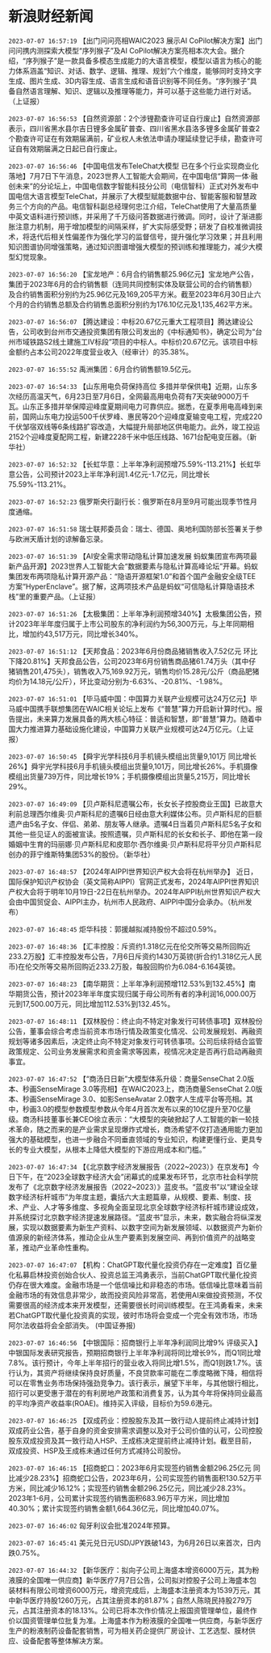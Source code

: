 # 新浪财经新闻
`2023-07-07 16:57:19` 【出门问问亮相WAIC2023 展示AI CoPilot解决方案】出门问问携内测探索大模型“序列猴子”及AI CoPilot解决方案亮相本次大会。据介绍，“序列猴子”是一款具备多模态生成能力的大语言模型，模型以语言为核心的能力体系涵盖“知识、对话、数学、逻辑、推理、规划”六个维度，能够同时支持文字生成、图片生成、3D内容生成、语言生成和语音识别等不同任务。“序列猴子”具备自然语言理解、知识、逻辑以及推理等能力，并可以基于这些能力进行对话。（上证报）

`2023-07-07 16:56:53`   【自然资源部：2个涉锂勘查许可证自行废止】自然资源部表示，四川省黑水县尔吉日锂多金属矿普查、四川省黑水县洛多锂多金属矿普查2个勘查许可证在有效期届满前，矿业权人未依法申请办理延续登记手续，勘查许可证自有效期届满之日起已自行废止。

`2023-07-07 16:56:46` 【中国电信发布TeleChat大模型 已在多个行业实现商业化落地】7月7日下午消息，2023世界人工智能大会期间，在中国电信“算网一体·融创未来”的分论坛上，中国电信数字智能科技分公司（电信智科）正式对外发布中国电信大语言模型TeleChat，并展示了大模型赋能数据中台、智能客服和智慧政务三个方向的产品。电信智科副总经理何忠江介绍，TeleChat使用了大量高质量中英文语料进行预训练，并采用了千万级问答数据进行微调。同时，设计了渐进膨胀注意力机制，用于增加模型的间隔采样，扩大实际感受野；研发了自校准微调技术，将迭代后相关性偏差作为强化学习的监督信号，提升强化学习效果；并且利用知识图谱协同增强策略，通过知识图谱增强大模型的预训练和推理能力，减少大模型幻觉现象。

`2023-07-07 16:56:20` 【宝龙地产：6月合约销售额25.96亿元】宝龙地产公告，集团于2023年6月的合约销售额（连同共同控制实体及联营公司的合约销售额）及合约销售面积分别约为25.96亿元及169,205平方米。截至2023年6月30日止六个月的合约销售总额及合约销售总面积分别约为176.10亿元及1,135,462平方米。

`2023-07-07 16:56:07`   【腾达建设：中标20.67亿元重大工程项目】腾达建设公告，公司收到台州市交通投资集团有限公司发出的《中标通知书》，确定公司为“台州市域铁路S2线土建施工IV标段”项目的中标人。中标价20.67亿元。该项目中标金额约占本公司2022年度营业收入（经审计）的35.38%。

`2023-07-07 16:55:52` 禹洲集团：6月合约销售额19.5亿元。

`2023-07-07 16:54:33` 【山东用电负荷保持高位 多措并举保供电】近期，山东多次经历高温天气，6月23日至7月6日，全网最高用电负荷有7天突破9000万千瓦。山东正多措并举保障迎峰度夏期间电力可靠供应。据悉，在夏季用电高峰到来前，国网山东电力投运500千伏罗峰、惠民等20个迎峰度夏输变电工程，完成220千伏邹宿双线等6条线路扩容改造，大幅提升局部地区供电能力。此外，竣工投运2152个迎峰度夏配网工程，新建2228千米中低压线路、1671台配电变压器。（新华社）

`2023-07-07 16:52:32` 【长虹华意：上半年净利润预增75.59%-113.21%】长虹华意公告，公司预计2023上半年净利润1.4亿元-1.7亿元，同比增长75.59%-113.21%。

`2023-07-07 16:52:23` 俄罗斯央行副行长：俄罗斯在8月至9月可能出现季节性月度通缩。

`2023-07-07 16:51:58` 瑞士联邦委员会：瑞士、德国、奥地利国防部长签署关于参与欧洲天盾计划的谅解备忘录。

`2023-07-07 16:51:39` 【AI安全需求带动隐私计算加速发展 蚂蚁集团宣布两项最新产品开源】2023世界人工智能大会“数据要素与隐私计算高峰论坛”开幕。蚂蚁集团发布两项隐私计算开源产品：“隐语开源框架1.0”和首个国产金融安全级TEE方案“HyperEnclave”。据了解，这两项技术产品是蚂蚁“可信隐私计算隐语技术栈”里的重要产品。（上证报）

`2023-07-07 16:51:26` 【太极集团：上半年净利润预增340%】太极集团公告，预计2023年半年度归属于上市公司股东的净利润约为56,300万元，与上年同期相比，增加约43,517万元，同比增长340%。

`2023-07-07 16:51:12` 【天邦食品：2023年6月份商品猪销售收入7.52亿元 环比下降20.81%】天邦食品公告，公司2023年6月份销售商品猪61.74万头（其中仔猪销售201,475头），销售收入75,169.92万元，销售均价15.28元/公斤（商品肥猪均价为14.18元/公斤），环比变动分别为-6.63%、-20.81%、-1.98%。

`2023-07-07 16:51:01` 【毕马威中国：中国算力关联产业规模可达24万亿元】毕马威中国携手联想集团在WAIC相关论坛上发布《“普慧”算力开启新计算时代》。报告提出，未来算力发展具备的两大核心特征：普适和智慧，即“普慧”算力。随着中国大力推进算力基础设施化建设，中国算力关联产业规模可达24万亿元。（上证报）

`2023-07-07 16:50:45`   【舜宇光学科技6月手机镜头模组出货量9,101万 同比增长26%】舜宇光学科技6月手机镜头模组出货量9,101万，同比增长26%。手机摄像模组出货量739万件，同比增长19%；手机摄像模组出货量5,215万，同比增长29%。

`2023-07-07 16:49:09` 【贝卢斯科尼遗嘱公布，长女长子控股商业王国】已故意大利前总理西尔维奥·贝卢斯科尼的遗嘱6日经由意大利媒体公布。贝卢斯科尼的巨额遗产由5名子女、伴侣、弟弟、朋友等人继承。遗嘱4日当着贝卢斯科尼5名子女和其他一些见证人的面被宣读。按照遗嘱，贝卢斯科尼的长女和长子、即他在第一段婚姻中生育的玛丽娜·贝卢斯科尼和皮耶尔·西尔维奥·贝卢斯科尼将平分贝卢斯科尼创办的菲宁维斯特集团53%的股份。（新华社）

`2023-07-07 16:48:57` 【2024年AIPPI世界知识产权大会将在杭州举办】 近日，国际保护知识产权协会（英文简称AIPPI）官网正式发布，2024年AIPPI世界知识产权大会将于明年10月19日-22日在杭州举办。2024年AIPPI杭州世界知识产权大会由中国贸促会、AIPPI主办，杭州市人民政府、AIPPI中国分会承办。（杭州发布）

`2023-07-07 16:48:45` 炬华科技：郭援越拟减持股份不超过0.59%。

`2023-07-07 16:48:36`   【汇丰控股：斥资约1.318亿元在伦交所等交易所回购近233.2万股】汇丰控股发布公告，7月6日斥资约1430万英镑(折合约1.318亿元人民币)在伦交所等交易所回购近233.2万股，每股回购价为6.084-6.164英镑。

`2023-07-07 16:48:23` 【南华期货：上半年净利润预增112.53%到132.45%】南华期货公告，预计2023年半年度实现归属于母公司所有者的净利润16,000.00万元到17,500.00万元，同比增加112.53%到132.45%。

`2023-07-07 16:48:11` 【双林股份：终止向不特定对象发行可转债事项】双林股份公告，董事会综合考虑当前资本市场行情及政策变化情况、公司发展规划、再融资规划等诸多因素后，决定终止向不特定对象发行可转债事项。公司后续将结合监管政策规定、公司业务发展需求和资金需求等因素，视情况决定是否再行启动再融资事宜。

`2023-07-07 16:47:52` 【“商汤日日新”大模型体系升级：商量SenseChat 2.0版本、秒画SenseMirage 3.0等亮相】在WAIC2023上，商汤商量SenseChat 2.0版本、秒画SenseMirage 3.0、如影SenseAvatar 2.0数字人生成平台等亮相。其中，秒画3.0的模型参数模型参数从今年4月首次发布以来的10亿提升至70亿量级。商汤科技董事长兼CEO徐立表示：“大模型的突破掀起了人工智能的新一轮技术革命，随之而来的是产业需求呈现爆炸式增长，商汤希望不仅打造通用能力更加强大的基础模型，也进一步融合不同垂直领域的专业知识，构建更懂行业、更具专长的专业大模型，从根本上降低大模型的下游应用成本和门槛。”

`2023-07-07 16:47:34`   【《北京数字经济发展报告（2022~2023）》在京发布】今日下午，在“2023全球数字经济大会”闭幕式的成果发布环节，北京市社会科学院发布了《北京数字经济发展报告（2022~2023）》蓝皮书。“蓝皮书”以“建设全球数字经济标杆城市”为年度主题，囊括六大主题篇章，从规模、要素、制度、技术、产业、人才等多维度、多视角全面呈现北京全球数字经济标杆城市建设成效，并系统探讨北京数字经济提速发展路径。“蓝皮书”显示，未来，数实融合将纵深发展，实现以数据要素为新生产资料、以数字空间为新发展领域、以数据资产为新价值源泉的新经济体系，推动企业从生产要素到发展空间、再到价值资产的战略变革，推动产业革命性重构。

`2023-07-07 16:47:07`   【机构：ChatGPT取代量化投资仍存在一定难度】百亿量化私募启林投资创始合伙人、投资总监王鸿勇表示，当前ChatGPT取代量化投资仍存在很大难度。金融市场是一个低信噪比和非稳态的市场。低信噪比意味着当前金融市场的有效信息非常少，故而投资风险非常高，若使用AI来做投资预测，不仅需要很高的经济成本来开发模型，还需要很长时间训练模型。在王鸿勇看来，未来若ChatGPT取代量化投资真的实现，彼时市场将会变成一个完全有效市场，市场阿尔法收益将会全部消失。 (中国证券报)

`2023-07-07 16:46:56` 【中银国际：招商银行上半年净利润同比增9% 评级买入】中银国际发表研究报告，预期招商银行上半年净利润将同比增长9%，而Q1同比增7.8%。该行预计，今年上半年招行的营业收入将同比增1.5%，而Q1则跌1.7%。该行认为，其资产将继续保持良好质量，不良贷款率可能在二季度略微下降，相信将可以在零售业务市场保持强劲竞争力。该行表示，展望下半年，与其他银行相比，招行可以更受惠于潜在的有利房地产政策和消费复苏，认为其今年将保持同业最高的平均净资产收益率(ROAE)。维持买入评级，目标价为59.6港元。

`2023-07-07 16:46:25` 【双成药业：控股股东及其一致行动人提前终止减持计划】双成药业公告，基于自身的资金安排需求调整以及对于公司价值的认可，公司控股股东双成投资及其一致行动人HSP、王成栋决定提前终止减持计划。截至目前，双成投资、HSP及王成栋未通过任何方式减持公司股份。

`2023-07-07 16:46:15` 【招商蛇口：2023年6月实现签约销售金额296.25亿元 同比减少28.23%】招商蛇口公告，2023年6月，公司实现签约销售面积130.52万平方米，同比减少16.12%；实现签约销售金额296.25亿元，同比减少28.23%。2023年1-6月，公司累计实现签约销售面积683.96万平方米，同比增加40.30%；累计实现签约销售金额1,664.36亿元，同比增加40.07%。

`2023-07-07 16:46:02` 匈牙利议会批准2024年预算。

`2023-07-07 16:45:41` 美元兑日元USD/JPY跌破143，为6月26日以来首次，日内跌0.75%。

`2023-07-07 16:44:32` 【新华医疗：拟向子公司上海盛本增资6000万元，其为粉液膜的全国唯一供应商】新华医疗7月7日公告，公司拟对控股子公司上海盛本包装材料有限公司增资6000万元，增资完成后，上海盛本注册资本为1539万元，其中新华医疗持股1260万元，占其注册资本的81.87%；自然人陈晓民持股279万元，占其注册资本的18.13%。公司已将本次作价情况上报国资管理单位，最终作价以国资管理单位批复为准。上海盛本作为粉液膜的全国唯一供应商，与新华医疗生产的粉液制药设备配套销售，可为相关药企提供厂房设计、工艺选型、膜材供应、设备配套等整体解决方案。

